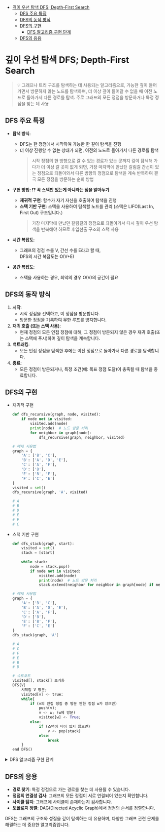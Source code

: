 <!-- TOC start (generated with https://github.com/derlin/bitdowntoc) -->

- [깊이 우선 탐색 DFS; Depth-First Search](#깊이-우선-탐색-dfs-depth-first-search)
  - [DFS 주요 특징](#dfs-주요-특징)
  - [DFS의 동작 방식](#dfs의-동작-방식)
  - [DFS의 구현](#dfs의-구현)
    - [DFS 알고리즘 구현 단계](#dfs-알고리즘-구현-단계)
  - [DFS의 응용](#dfs의-응용)

<!-- TOC end -->
  

# 깊이 우선 탐색 DFS; Depth-First Search

> 💡 그래프나 트리 구조를 탐색하는 데 사용되는 알고리즘으로, 
가능한 깊이 들어가면서 방문하지 않는 노드를 탐색하며, 
더 이상 깊이 들어갈 수 없을 때 이전 노드로 돌아가서 다른 경로를 탐색. 
주로 그래프의 모든 정점을 방문하거나 특정 정점을 찾는 데 사용  


## DFS 주요 특징

- **탐색 방식**:
  - DFS는 한 정점에서 시작하여 가능한 한 깊이 탐색을 진행
  - 더 이상 진행할 수 없는 상태가 되면, 이전의 노드로 돌아가서 다른 경로를 탐색
    > 시작 정점의 한 방향으로 갈 수 있는 경로가 있는 곳까지 깊이 탐색해 가다가 더 이상 갈 곳이 없게 되면, 가장 마지막에 만났던 갈림길 간선이 있는 정점으로 되돌아와서 다른 방향의 정점으로 탐색을 계속 반복하여 결국 모든 정점을 방문하는 순회 방법
- **구현 방법: ⁉ 꼭 스택만 있는게 아니라는 점을 알아두기**
  - **재귀적 구현**: 함수가 자기 자신을 호출하여 탐색을 진행
  - **스택 기반 구현**: 스택을 사용하여 탐색할 노드를 관리 (스택은 LIFO(Last In, First Out) 구조입니다.)
    > 가장 마지막에 만났던 갈림길의 정점으로 되돌아가서 다시 깊이 우선 탐색을 반복해야 하므로 후입선출 구조의 스택 사용
- **시간 복잡도**:
  - 그래프의 정점 수를 V, 간선 수를 E라고 할 때,  
    DFS의 시간 복잡도는 O(V+E)
        
- **공간 복잡도**:
  - 스택을 사용하는 경우, 최악의 경우 O(V)의 공간이 필요

## DFS의 동작 방식
1. **시작**:
   - 시작 정점을 선택하고, 이 정점을 방문합니다.
   - 방문한 정점을 기록하여 무한 루프를 방지합니다.
2. **재귀 호출 (또는 스택 사용)**:
   - 현재 정점의 모든 인접 정점에 대해, 그 정점이 방문되지 않은 경우 재귀 호출(또는 스택에 푸시)하여 깊이 탐색을 계속합니다.
3. **백트래킹**:
   - 모든 인접 정점을 탐색한 후에는 이전 정점으로 돌아가서 다른 경로를 탐색합니다.
4. **종료**:
   - 모든 정점이 방문되거나, 특정 조건(예: 목표 정점 도달)이 충족될 때 탐색을 종료합니다.

## DFS의 구현

- 재귀적 구현
    
    ```python
    def dfs_recursive(graph, node, visited):
        if node not in visited:
            visited.add(node)
            print(node)  # 노드 방문 처리
            for neighbor in graph[node]:
                dfs_recursive(graph, neighbor, visited)
    
    # 예제 사용법
    graph = {
        'A': ['B', 'C'],
        'B': ['A', 'D', 'E'],
        'C': ['A', 'F'],
        'D': ['B'],
        'E': ['B', 'F'],
        'F': ['C', 'E']
    }
    visited = set()
    dfs_recursive(graph, 'A', visited)
    
    # A
    # B
    # D
    # E
    # F
    # C
    ```
    
- 스택 기반 구현
    
    ```python
    def dfs_stack(graph, start):
        visited = set()
        stack = [start]
        
        while stack:
            node = stack.pop()
            if node not in visited:
                visited.add(node)
                print(node)  # 노드 방문 처리
                stack.extend(neighbor for neighbor in graph[node] if neighbor not in visited)
    
    # 예제 사용법
    graph = {
        'A': ['B', 'C'],
        'B': ['A', 'D', 'E'],
        'C': ['A', 'F'],
        'D': ['B'],
        'E': ['B', 'F'],
        'F': ['C', 'E']
    }
    dfs_stack(graph, 'A')
    
    # A
    # C
    # F
    # E
    # B
    # D
    ```
    
    ```python
    # 슈도코드
    visited[], stack[] 초기화
    DFS(V)
    	시작점 V 방문;
    	visited[v] <- true:
    	while{
    		if (v의 인접 정점 중 방문 안한 정점 w가 있으면)
    			push(v);
    			v <- w; (w에 방문)
    			visited[w] <- True;
    		else:
    			if (스택이 비어 있지 않으면)
    				v <- pop(stack)
    			else:
    				break
    	}
    end DFS()
    ```
    
<details>
<summary>DFS 알고리즘 구현 단계</summary>
    
### DFS 알고리즘 구현 단계
    
1. 시작 정점 v를 결정하여 방문한다.
  1. 정점 v에 인접한 정점 중에서
      1. 방문하지 않은 정점 w가 있으면
          1. 정점 v를 스택에 push하고
          2. 정점 w를 방문
          3. 그리고 w를 v로 하여 다시 2번을 반복
      2. 방문하지 않은 정점이 없으면,
          1. 탐색의 방향을 바꾸기 위해서 스택을 pop하여 받은 가장 마지막 방문 정점을 v로 하여 다시 2번 반복
  2. 스택이 공백이 될 때까지 2번을 반복
---
1. 초기 상태: 배열 visited를 False로 초기화하고, 공백 스택을 생성
        
    <p align = 'center'>
    <image src = '..\image\stack-dfs1.png' width = 500>
    </p>
        
2. 정점 A를 시작으로 깊이 우선 탐색을 시작

    <p align = 'center'>
    <image src = '..\image\stack-dfs2.png' width = 500>
    </p>
        
3. 정점 A에 방문하지 않은 정점 B, C가 있으므로 A를 스택에 push하고, 인접정점 B와 C 중에서 **오름차순**에 따라 B를 선택하여 탐색을 계속한다.

    <p align = 'center'>
    <image src = '..\image\stack-dfs3.png' width = 500>
    </p>    
    
4. 정점 B에 방문하지 않은 정점 D, E가 있으므로 B를 스택에 push하고, 인접정점 D와 E중에서 **오름차순**에 따라 D를 선택하여 탐색을 계속한다
  
    <p align = 'center'>
    <image src = '..\image\stack-dfs4.png' width = 500>
    </p>    

5. 정점 D에 방문하지 않은 정점 F가 있으므로 D를 스택에 push하고, 인접정점 F를 선택하여 탐색을 계속한다.

    <p align = 'center'>
    <image src = '..\image\stack-dfs5.png' width = 500>
    </p>    
  
6. 정점 F에 방문하지 않은 정점 E, G가 있으므로 F를 스택에 push 하고, 인접정점 E와 G 중에서 오름차순에 따라 E를 선택하여 탐색을 계속한다.
  
    <p align = 'center'>
    <image src = '..\image\stack-dfs6.png' width = 500>
    </p>    

7.  정점 E에 방문하지 않은 정점 C가 있으므로 E를 스택에 push하고, 인접정점 C를 선택하여 탐색을 계속한다.

    <p align = 'center'>
    <image src = '..\image\stack-dfs7.png' width = 500>
    </p>    
  
8.  정점 C에서 방문하지 않은 인접정점이 없으므로, 마지막 정점으로 돌아가기 위해 스택을 pop하여 받은 정점 E에 대해서 방문하지 않은 인접정점이 있는지 확인

    <p align = 'center'>
    <image src = '..\image\stack-dfs8.png' width = 500>
    </p>    

  
9.  정점 E는 방문하지 않은 인접정점이 없으므로, 다시 스택을 pop하여 받은 정점 F에 대해서 방문하지 않은 인접정점이 있는지 확인한다.
  
    <p align = 'center'>
    <image src = '..\image\stack-dfs9.png' width = 500>
    </p>    

10. 정점 F에 방문하지 않은 정점 G가 있으므로 F를 스택에 push하고, 인접정점 G를 선택하여 탐색을 계속한다.

    <p align = 'center'>
    <image src = '..\image\stack-dfs10.png' width = 500>
    </p>    
  
11. 정점 G에서 방문하지 않은 인접정점이 없으므로, 마지막 정점으로 돌아가기 위해 스택을 pop하여 받은 정점 F에 대해서 방문하지 않은 인접정점이 있는지 확인

    <p align = 'center'>
    <image src = '..\image\stack-dfs11.png' width = 500>
    </p>    
  
12. 정점 F에서 방문하지 않은 인접정점이 없으므로, 다시 마지막 정점으로 돌아가기 위해 스택을 pop하여 받은 정점 D에 대해서 방문하지 않은 인접정점이 있는지 확인한다.

    <p align = 'center'>
    <image src = '..\image\stack-dfs12.png' width = 500>
    </p>    

13. 정점 D에서 방문하지 않은 인접정점이 없으므로, 다시 마지막 정점으로 돌아가기 위해 스택을 pop하여 받은 정점 B에 대해서 방문하지 않은 인접정점이 있는지 확인한다.
  
    <p align = 'center'>
    <image src = '..\image\stack-dfs13.png' width = 500>
    </p>    

  
14. 정점 B에서 방문하지 않은 인접정점이 없으므로, 다시 마지막 정점으로 돌아가기 위해 스택을 pop하여 받은 정점 A에 대해서 방문하지 않은 인접정점이 있는지 확인한다.
  
    <p align = 'center'>
    <image src = '..\image\stack-dfs14.png' width = 500>
    </p>    
  
15. 현재 정점 A에서 방문하지 않은 인접 정점이 없으므로 마지막 정점으로 돌아가기 위해 스택을 pop하는데, 스택이 공백이므로 깊이 우선 탐색을 종료한다.

    <p align = 'center'>
    <image src = '..\image\stack-dfs15.png' width = 500>
    </p>    
        
    
---

입력은 보통 노드 수와 간선 개수를 알려줌

그리고 인접 정점 정보를 1-2, 2-4, 2-5 이런식으로 알려줌

```python
'''
1
7 8
1 2 1 3 2 4 2 5 4 6 5 6 6 7 3 7
'''

def DFS(s, V):          # s: 시작 정점, V 정점 개수(1번 부터인 정점의 마지막 정점)
    visited = [0]*(V+1) # 방문한 정점을 표시
    stack = []          # 스택 생성
    print(s)
    visited[s] = 1      # 시작정점 방문 표시
    v = s
    while True:
        for w in adjL[v]:       # v에 인접하고, 방문안한 w가 있으면
            if visited[w] == 0:
                stack.append(v) # push(v) 현재 정점을 push
                v = w
                print(v)        # w에 방문
                visited[w] = 1  # w에 방문 표시
                break # for w에 대한 break # v부터 다시 탐색
        else:                   # 남은 인접정점이 없어서 break가 걸리지 않은 경우
            if stack:           # 이전 갈림길을 스택에서 꺼내서
                v = stack.pop()
            else:
                break # while에 대한 break

T = int(input())
for tc in range(1, T+1):
    V, E = map(int, input().split())

    # adjl = [[], [2, 3] ... ]
    adjL = [[] for _ in range(V+1)]
    arr = list(map(int, input().split()))

    for i in range(E):
        v1, v2 = arr[i*2], arr[i*2+1]
        adjL[v1].append(v2) # 노드 별로 인접한 행렬  정보 입력하기

    DFS(1,V)
    

# 1
# 2
# 4
# 6
# 7
# 5
# 3
```
</details>

## DFS의 응용

- **경로 찾기**: 특정 정점으로 가는 경로를 찾는 데 사용될 수 있습니다.
- **정점의 연결성 검사**: 그래프의 모든 정점이 서로 연결되어 있는지 확인합니다.
- **사이클 탐지**: 그래프에 사이클이 존재하는지 검사합니다.
- **토폴로지 정렬**: DAG(Directed Acyclic Graph)에서 정점의 순서를 정렬합니다.

DFS는 그래프의 구조와 성질을 깊이 탐색하는 데 유용하며, 다양한 그래프 관련 문제를 해결하는 데 중요한 알고리즘입니다.